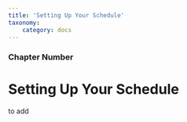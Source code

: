 ```yaml
---
title: 'Setting Up Your Schedule'
taxonomy:
    category: docs
---
```


### Chapter Number

# Setting Up Your Schedule

to add